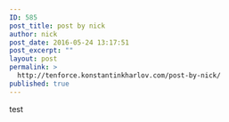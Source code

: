 ```yaml
---
ID: 585
post_title: post by nick
author: nick
post_date: 2016-05-24 13:17:51
post_excerpt: ""
layout: post
permalink: >
  http://tenforce.konstantinkharlov.com/post-by-nick/
published: true
---
```

test